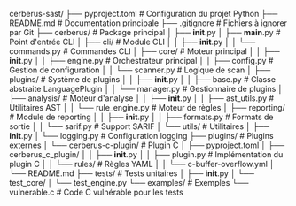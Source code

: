 cerberus-sast/
├── pyproject.toml                  # Configuration du projet Python
├── README.md                       # Documentation principale
├── .gitignore                      # Fichiers à ignorer par Git
├── cerberus/                       # Package principal
│   ├── __init__.py
│   ├── __main__.py                 # Point d'entrée CLI
│   ├── cli/                        # Module CLI
│   │   ├── __init__.py
│   │   └── commands.py             # Commandes CLI
│   ├── core/                       # Moteur principal
│   │   ├── __init__.py
│   │   ├── engine.py               # Orchestrateur principal
│   │   ├── config.py               # Gestion de configuration
│   │   └── scanner.py              # Logique de scan
│   ├── plugins/                    # Système de plugins
│   │   ├── __init__.py
│   │   ├── base.py                 # Classe abstraite LanguagePlugin
│   │   └── manager.py              # Gestionnaire de plugins
│   ├── analysis/                   # Moteur d'analyse
│   │   ├── __init__.py
│   │   ├── ast_utils.py            # Utilitaires AST
│   │   └── rule_engine.py          # Moteur de règles
│   ├── reporting/                  # Module de reporting
│   │   ├── __init__.py
│   │   ├── formats.py              # Formats de sortie
│   │   └── sarif.py                # Support SARIF
│   └── utils/                      # Utilitaires
│       ├── __init__.py
│       └── logging.py              # Configuration logging
├── plugins/                        # Plugins externes
│   └── cerberus-c-plugin/          # Plugin C
│       ├── pyproject.toml
│       ├── cerberus_c_plugin/
│       │   ├── __init__.py
│       │   ├── plugin.py           # Implémentation du plugin C
│       │   └── rules/              # Règles YAML
│       │       └── c-buffer-overflow.yml
│       └── README.md
├── tests/                          # Tests unitaires
│   ├── __init__.py
│   └── test_core/
│       └── test_engine.py
└── examples/                       # Exemples
    └── vulnerable.c                # Code C vulnérable pour les tests